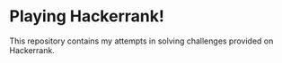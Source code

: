 # Playing Hackerrank!
This repository contains my attempts in solving challenges provided on Hackerrank. 
